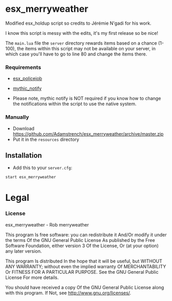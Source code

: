# esx_merryweather
Modified esx_holdup script so credits to Jérémie N'gadi for his work.

I know this script is messy with the edits, it's my first release so be nice!

The `main.lua` file the `server` directory rewards items based on a chance (1-100), the items within this script may not be available on your server, in which case you'll have to go to line 80 and change the items there.

### Requirements
- [esx_policejob](https://github.com/ESX-Org/esx_policejob)
- [mythic_notify](https://github.com/JayMontana36/mythic_notify)

- Please note, mythic notify is NOT required if you know how to change the notifications within the script to use the native system.

### Manually
- Download https://github.com/Adamstrench/esx_merryweather/archive/master.zip
- Put it in the `resources` directory

## Installation
- Add this to your `server.cfg`:

```
start esx_merryweather
```

# Legal
### License
esx_merryweather - Rob merryweather

This program Is free software: you can redistribute it And/Or modify it under the terms Of the GNU General Public License As published by the Free Software Foundation, either version 3 Of the License, Or (at your option) any later version.

This program Is distributed In the hope that it will be useful, but WITHOUT ANY WARRANTY; without even the implied warranty Of MERCHANTABILITY Or FITNESS FOR A PARTICULAR PURPOSE. See the GNU General Public License For more details.

You should have received a copy Of the GNU General Public License along with this program. If Not, see http://www.gnu.org/licenses/.
